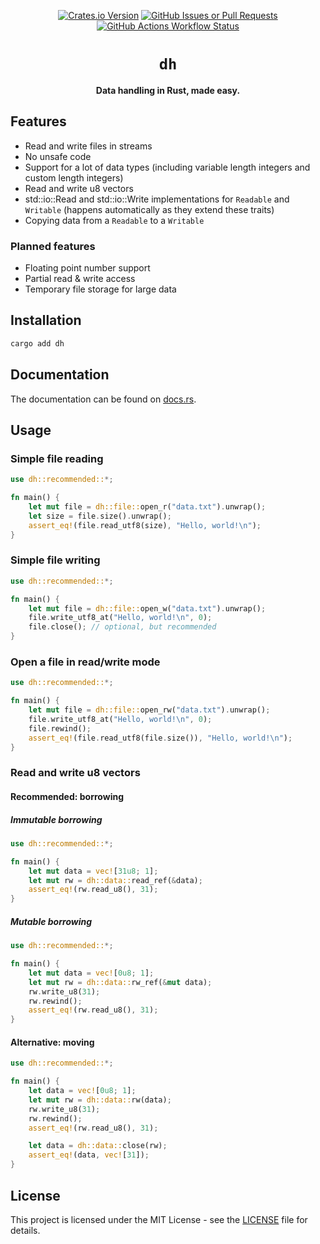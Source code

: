 <p align="center">
    <a href="https://crates.io/crates/dh"><img alt="Crates.io Version" src="https://img.shields.io/crates/v/dh?style=for-the-badge"></a>
    <a href="https://github.com/Le0X8/dh/issues"><img alt="GitHub Issues or Pull Requests" src="https://img.shields.io/github/issues/Le0X8/dh?style=for-the-badge"></a>
    <a href="https://github.com/Le0X8/dh/actions/workflows/ci.yml"><img alt="GitHub Actions Workflow Status" src="https://img.shields.io/github/actions/workflow/status/Le0X8/dh/ci?style=for-the-badge&label=ci"></a>
    <!-- <a href="https://crates.io/crates/dh#user-content-license"><img alt="Crates.io Total Downloads" src="https://img.shields.io/crates/d/dh?style=for-the-badge"></a> -->
</p>

<h1 align="center">
    <code>dh</code>
</h1>

<p align="center">
    <b>Data handling in Rust, made easy.</b>
</p>

## Features

- Read and write files in streams
- No unsafe code
- Support for a lot of data types (including variable length integers and custom length integers)
- Read and write u8 vectors
- std::io::Read and std::io::Write implementations for `Readable` and `Writable` (happens automatically as they extend these traits)
- Copying data from a `Readable` to a `Writable`

### Planned features

- Floating point number support
- Partial read & write access
- Temporary file storage for large data

## Installation

```bash
cargo add dh
```

## Documentation

The documentation can be found on [docs.rs](https://docs.rs/dh).

## Usage

### Simple file reading

```rust
use dh::recommended::*;

fn main() {
    let mut file = dh::file::open_r("data.txt").unwrap();
    let size = file.size().unwrap();
    assert_eq!(file.read_utf8(size), "Hello, world!\n");
}
```

### Simple file writing

```rust
use dh::recommended::*;

fn main() {
    let mut file = dh::file::open_w("data.txt").unwrap();
    file.write_utf8_at("Hello, world!\n", 0);
    file.close(); // optional, but recommended
}
```

### Open a file in read/write mode

```rust
use dh::recommended::*;

fn main() {
    let mut file = dh::file::open_rw("data.txt").unwrap();
    file.write_utf8_at("Hello, world!\n", 0);
    file.rewind();
    assert_eq!(file.read_utf8(file.size()), "Hello, world!\n");
}
```

### Read and write u8 vectors

#### Recommended: borrowing

##### Immutable borrowing

```rust
use dh::recommended::*;

fn main() {
    let mut data = vec![31u8; 1];
    let mut rw = dh::data::read_ref(&data);
    assert_eq!(rw.read_u8(), 31);
}
```

##### Mutable borrowing

```rust
use dh::recommended::*;

fn main() {
    let mut data = vec![0u8; 1];
    let mut rw = dh::data::rw_ref(&mut data);
    rw.write_u8(31);
    rw.rewind();
    assert_eq!(rw.read_u8(), 31);
}
```

#### Alternative: moving

```rust
use dh::recommended::*;

fn main() {
    let data = vec![0u8; 1];
    let mut rw = dh::data::rw(data);
    rw.write_u8(31);
    rw.rewind();
    assert_eq!(rw.read_u8(), 31);

    let data = dh::data::close(rw);
    assert_eq!(data, vec![31]);
}
```

<!--

### Read and write u8 vectors and temporarily store them in a file

```rust
use dh::{self, Readable, Writable};

fn main() {
    let data = vec![0u8; 1];
    let mut rw = dh::temp::rw(&mut data); // vector will be stored in a temporary file, reducing memory load
    rw.write_u8(31);
    rw.rewind();
    assert_eq!(rw.read_u8(), 31);
}
```

### Limit readable space

```rust
use dh::{self, Readable, Writable};

fn main() {
    let mut file = dh::file::open_r("data.txt").unwrap();
    let mut limited = file.limit(0, 5);
    assert_eq!(limited.read_utf8(5), "Hello");
}
```

-->

## License

This project is licensed under the MIT License - see the [LICENSE](LICENSE) file for details.
